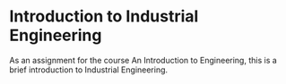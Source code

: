 # Introduction to Industrial Engineering
 As an assignment for the course An Introduction to Engineering, this is a brief introduction to Industrial Engineering.